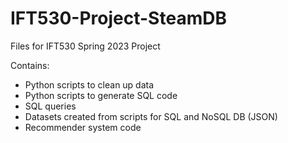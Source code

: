 # IFT530-Project-SteamDB
Files for IFT530 Spring 2023 Project

Contains:
- Python scripts to clean up data
- Python scripts to generate SQL code
- SQL queries
- Datasets created from scripts for SQL and NoSQL DB (JSON)
- Recommender system code
